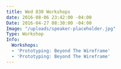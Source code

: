 ```yaml
---
title: Wed 830 Workshops
date: 2016-08-06 23:42:00 -04:00
Date: 2016-04-27 08:30:00 -04:00
Image: "/uploads/speaker-placeholder.jpg"
Type: Workshop
Info:
  Workshops:
  - 'Prototyping: Beyond The Wireframe'
  - 'Prototyping: Beyond The Wireframe'
---
```


